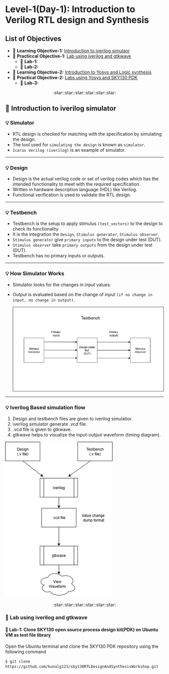 # Level-1(Day-1): Introduction to Verilog RTL design and Synthesis

## List of Objectives

- :book: <b>Learning Objective-1:</b> [Introduction to iverilog simulaor](#book-Introduction-to-iverilog-simulator)
- :dart: <b>Practiccal Objective-1:</b> [Lab using iverilog and gtkwave](#dart-Lab-using-iverilog-and-gtkwave)
   - :microscope: <b>Lab-1:</b>
   - :microscope: <b>Lab-2:</b>
- :book: <b>Learning Objective-2:</b> [Introduction to Yosys and Logic synthesis](#book-Introduction-to-Yosys-and-Logic-synthesis)
- :dart: <b>Practical Objective-2:</b> [Labs using Yosys and SKY130 PDK](#dart-Labs-using-Yosys-and-SKY130-PDK)
    - :microscope: <b>Lab-3:</b>

 <div align="center">:star::star::star::star::star::star:</div> 
 
## :book: Introduction to iverilog simulator

### :bulb: Simulator
   - RTL design is checked for matching with the specification by simulating the design.
   - The tool used for `simulating the design` is known as `simulator`.
   - `Icarus Verilog (iverilog)` is an example of simulator.
 
---
### :bulb: Design
   - Design is the actual verilog code or set of verilog codes which has the intended functionality to meet with the required specification.
   - Written in hardware description language (HDL) like Verilog.
   - Functional verification is used to validate the RTL design.
---
### :bulb: Testbench
   - Testbench is the setup to apply stimulus `(test_vectors)` to the design to check its functionality.
   - It is the integration the `Design`, `Stimulus generator`, `Stimulus observer`.
   - `Stimulus generator` give `primary inputs` to the design under test (DUT).
   - `Stimulus observer` take `primary outputs` from the design under test (DUT).
   - Testbench has no primary inputs or outputs.
---
### :bulb: How Simulator Works
   - Simulator looks for the changes in input values.
   - Output is evaluated based on the change of input `(if no change in input, no change in output)`.
     
     ![testbench_img](Level_1/images/tb_rv.png)  
---
### :bulb: Iverilog Based simulation flow
   1. Design and testbench files are given to iverilog simulatior.
   2. iverilog simulator generate .vcd file.
   3. .vcd file is given to gtkwave.
   4. gtkwave helps to visualize the input-output waveform (timing diagram).
      
   ![iverilog_flow](Level_1/images/iv_sim_flow.png)

  <div align="center">:star::star::star::star::star::star:</div> 

### :dart: Lab using iverilog and gtkwave 
 #### :microscope: Lab-1: Clone SKY130 open source process design kit(PDK) on Ubuntu VM as test file library
   
   Open the Ubuntu terminal and clone the SKY130 PDK repository using the following command
     
   ```
   $ git clone https://github.com/kunalg123/sky130RTLDesignAndSynthesisWorkshop.git
     
   ```

    
      

